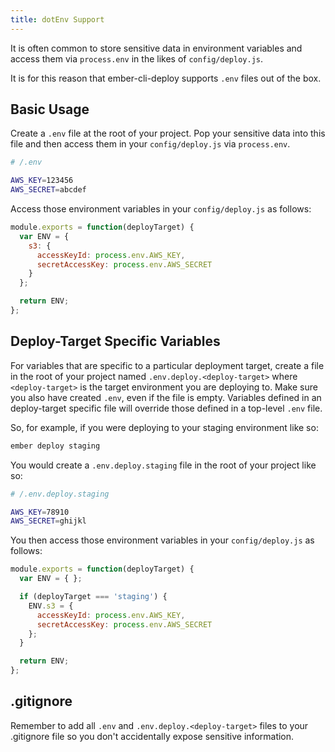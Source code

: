 ```yaml
---
title: dotEnv Support
---
```


It is often common to store sensitive data in environment variables and access them via `process.env` in the likes of `config/deploy.js`.

It is for this reason that ember-cli-deploy supports `.env` files out of the box.

## Basic Usage

Create a `.env` file at the root of your project. Pop your sensitive data into this file and then access them in your `config/deploy.js` via `process.env`.

```bash
# /.env

AWS_KEY=123456
AWS_SECRET=abcdef
```

Access those environment variables in your `config/deploy.js` as follows:

```javascript
module.exports = function(deployTarget) {
  var ENV = {
    s3: {
      accessKeyId: process.env.AWS_KEY,
      secretAccessKey: process.env.AWS_SECRET
    }
  };

  return ENV;
};
```

## Deploy-Target Specific Variables

For variables that are specific to a particular deployment target, create a file in the root of your project named `.env.deploy.<deploy-target>` where `<deploy-target>` is the target environment you are deploying to. Make sure you also have created `.env`, even if the file is empty. Variables defined in an deploy-target specific file will override those defined in a top-level `.env` file.

So, for example, if you were deploying to your staging environment like so:

```bash
ember deploy staging
```

You would create a `.env.deploy.staging` file in the root of your project like so:

```bash
# /.env.deploy.staging

AWS_KEY=78910
AWS_SECRET=ghijkl
```

You then access those environment variables in your `config/deploy.js` as follows:

```javascript
module.exports = function(deployTarget) {
  var ENV = { };

  if (deployTarget === 'staging') {
    ENV.s3 = {
      accessKeyId: process.env.AWS_KEY,
      secretAccessKey: process.env.AWS_SECRET
    };
  }

  return ENV;
};
```

## .gitignore

Remember to add all `.env` and `.env.deploy.<deploy-target>` files to your .gitignore file so you don't accidentally expose sensitive information.
